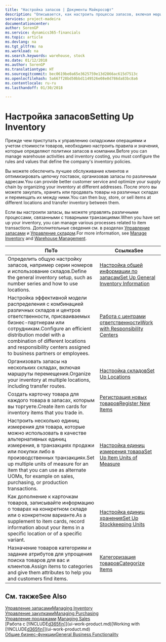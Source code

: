 ```yaml
---
title: "Настройка запасов | Документы Майкрософт"
description: "Описывается, как настроить процессы запасов, включая маршруты перемещения и склады."
services: project-madeira
documentationcenter: 
author: SorenGP
ms.service: dynamics365-financials
ms.topic: article
ms.devlang: na
ms.tgt_pltfrm: na
ms.workload: na
ms.search.keywords: warehouse, stock
ms.date: 01/12/2018
ms.author: SorenGP
ms.translationtype: HT
ms.sourcegitcommit: bec0619be0a65e3625759e13d2866ac615d7513c
ms.openlocfilehash: 5a667f28bd50bbd1149526e08e0d786da83bc8a6
ms.contentlocale: ru-ru
ms.lasthandoff: 01/30/2018

---
```

# <a name="setting-up-inventory"></a><span data-ttu-id="6f074-103">Настройка запасов</span><span class="sxs-lookup"><span data-stu-id="6f074-103">Setting Up Inventory</span></span>
<span data-ttu-id="6f074-104">Прежде чем приступать к управлению складскими операциями и учетом стоимости товаров, необходимо настроить правила и значения, которые определяют политики запасов в компании.</span><span class="sxs-lookup"><span data-stu-id="6f074-104">Before you can manage warehouse activities and inventory costing, you must configure the rules and values that define the company's inventory policies.</span></span>

<span data-ttu-id="6f074-105">Вы можете обеспечить лучшее обслуживание клиентов и оптимизировать цепочку поставок, организовав запасы по различным адресам.</span><span class="sxs-lookup"><span data-stu-id="6f074-105">You can provide better customer service and optimize your supply chain by organizing your inventory at different addresses.</span></span> <span data-ttu-id="6f074-106">После этого вы можете закупать, хранить или продавать товары на различных складах и перемещать их между ними.</span><span class="sxs-lookup"><span data-stu-id="6f074-106">You can then buy, store, or sell items at different locations and transfer inventory between them.</span></span>

<span data-ttu-id="6f074-107">Если вы настроили запасы, вы можете управлять различными процессами, связанными с товарными транзакциями.</span><span class="sxs-lookup"><span data-stu-id="6f074-107">When you have set up your inventory, you can manage various processes related to item transactions.</span></span> <span data-ttu-id="6f074-108">Дополнительные сведения см. в разделах [Управление запасами](inventory-manage-inventory.md) и [Управление складом](warehouse-manage-warehouse.md).</span><span class="sxs-lookup"><span data-stu-id="6f074-108">For more information, see [Manage Inventory](inventory-manage-inventory.md) and [Warehouse Management](warehouse-manage-warehouse.md).</span></span>

| <span data-ttu-id="6f074-109">По</span><span class="sxs-lookup"><span data-stu-id="6f074-109">To</span></span> | <span data-ttu-id="6f074-110">Ссылка</span><span class="sxs-lookup"><span data-stu-id="6f074-110">See</span></span> |
| --- | --- |
| <span data-ttu-id="6f074-111">Определить общую настройку запасов, например серии номеров и использование складов.</span><span class="sxs-lookup"><span data-stu-id="6f074-111">Define the general inventory setup, such as number series and how to use locations.</span></span> |[<span data-ttu-id="6f074-112">Настройка общей информации по запасам</span><span class="sxs-lookup"><span data-stu-id="6f074-112">Set Up General Inventory Information</span></span>](inventory-how-setup-general.md) |
|<span data-ttu-id="6f074-113">Настройка эффективной модели распределения с комбинацией различных складов и центров ответственности, присваиваемых бизнес-партнерам или сотрудникам.</span><span class="sxs-lookup"><span data-stu-id="6f074-113">Configure an efficient distribution model with a combination of different locations and responsibility centers assigned to business partners or employees.</span></span>|[<span data-ttu-id="6f074-114">Работа с центрами ответственности</span><span class="sxs-lookup"><span data-stu-id="6f074-114">Work with Responsibility Centers</span></span>](inventory-responsibility-centers.md)|
| <span data-ttu-id="6f074-115">Организовать запасы на нескольких складах, включая маршруты перемещения.</span><span class="sxs-lookup"><span data-stu-id="6f074-115">Organize your inventory at multiple locations, including transfer routes.</span></span> |[<span data-ttu-id="6f074-116">Настройка складов</span><span class="sxs-lookup"><span data-stu-id="6f074-116">Set Up Locations</span></span>](inventory-how-register-new-items.md) |
| <span data-ttu-id="6f074-117">Создать карточку товара для каждого товара в запасах, которым вы торгуете.</span><span class="sxs-lookup"><span data-stu-id="6f074-117">Create item cards for inventory items that you trade in.</span></span> |[<span data-ttu-id="6f074-118">Регистрация новых товаров</span><span class="sxs-lookup"><span data-stu-id="6f074-118">Register New Items</span></span>](inventory-how-register-new-items.md) |
|<span data-ttu-id="6f074-119">Настроить несколько единиц измерения для товара, которые можно использовать в качестве альтернативных единиц измерения, в транзакциях продажи или покупки либо в производственных транзакциях.</span><span class="sxs-lookup"><span data-stu-id="6f074-119">Set up multiple units of measure for an item that you can use as alternate UOMs, for example on sales, purchasing, or production transactions.</span></span>|[<span data-ttu-id="6f074-120">Настройка единиц измерения товара</span><span class="sxs-lookup"><span data-stu-id="6f074-120">Set Up Item Units of Measure</span></span>](inventory-how-setup-units-of-measure.md)|
|<span data-ttu-id="6f074-121">Как дополнение к карточкам товаров, записывайте информацию о товарах на конкретном складе или о конкретном варианте.</span><span class="sxs-lookup"><span data-stu-id="6f074-121">As a supplement to item cards, record information about your items in a specific location or of a specific variant.</span></span>|[<span data-ttu-id="6f074-122">Настройка единиц хранения</span><span class="sxs-lookup"><span data-stu-id="6f074-122">Set Up Stockkeeping Units</span></span>](inventory-how-to-set-up-stockkeeping-units.md)|
| <span data-ttu-id="6f074-123">Назначение товаров категориям и задание атрибутов для упрощения поиска товаров для вас и клиентов.</span><span class="sxs-lookup"><span data-stu-id="6f074-123">Assign items to categories and give them attributes to help you and customers find items.</span></span> |[<span data-ttu-id="6f074-124">Категоризация товаров</span><span class="sxs-lookup"><span data-stu-id="6f074-124">Categorize Items</span></span>](inventory-how-categorize-items.md) |

## <a name="see-also"></a><span data-ttu-id="6f074-125">См. также</span><span class="sxs-lookup"><span data-stu-id="6f074-125">See Also</span></span>
[<span data-ttu-id="6f074-126">Управление запасами</span><span class="sxs-lookup"><span data-stu-id="6f074-126">Managing Inventory</span></span>](inventory-manage-inventory.md)  
[<span data-ttu-id="6f074-127">Управление закупками</span><span class="sxs-lookup"><span data-stu-id="6f074-127">Managing Purchasing</span></span>](purchasing-manage-purchasing.md)  
<span data-ttu-id="6f074-128">[Управление продажами](sales-manage-sales.md)  </span><span class="sxs-lookup"><span data-stu-id="6f074-128">[Managing Sales](sales-manage-sales.md)  </span></span>  
<span data-ttu-id="6f074-129">[Работа с [!INCLUDE[d365fin](includes/d365fin_md.md)]](ui-work-product.md)</span><span class="sxs-lookup"><span data-stu-id="6f074-129">[Working with [!INCLUDE[d365fin](includes/d365fin_md.md)]](ui-work-product.md)</span></span>  
[<span data-ttu-id="6f074-130">Общие бизнес-функции</span><span class="sxs-lookup"><span data-stu-id="6f074-130">General Business Functionality</span></span>](ui-across-business-areas.md)

